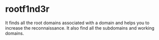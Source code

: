 # rootf1nd3r
It finds all the root domains associated with a domain and helps you to increase the reconnaissance. It also find all the subdomains and working domains.
